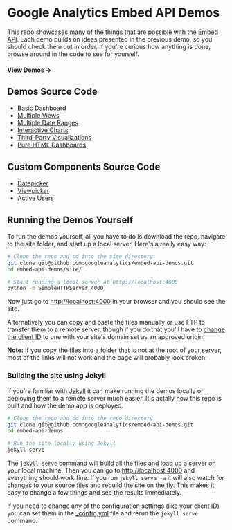 Google Analytics Embed API Demos
================================

This repo showcases many of the things that are possible with the [Embed API](https://developers.google.com/analytics/devguides/reporting/embed/v1/). Each demo builds on ideas presented in the previous demo, so you should check them out in order. If you're curious how anything is done, browse around in the code to see for yourself.

#### [View Demos](http://ga-dev-tools.appspot.com/demos/embed-api/) →

## Demos Source Code

* [Basic Dashboard](https://github.com/googleanalytics/embed-api-demos/blob/master/site/1-basic-dashboard.html)
* [Multiple Views](https://github.com/googleanalytics/embed-api-demos/blob/master/site/2-multiple-views.html)
* [Multiple Date Ranges](https://github.com/googleanalytics/embed-api-demos/blob/master/site/3-multiple-dates.html)
* [Interactive Charts](https://github.com/googleanalytics/embed-api-demos/blob/master/site/4-interactive-charts.html)
* [Third-Party Visualizations](https://github.com/googleanalytics/embed-api-demos/blob/master/site/5-third-party-visualizations.html)
* [Pure HTML Dashboards](https://github.com/googleanalytics/embed-api-demos/blob/master/site/6-pure-html-dashboards.html)

## Custom Components Source Code

* [Datepicker](https://github.com/googleanalytics/embed-api-demos/blob/master/site/components/datepicker.js)
* [Viewpicker](https://github.com/googleanalytics/embed-api-demos/blob/master/site/components/viewpicker.js)
* [Active Users](https://github.com/googleanalytics/embed-api-demos/blob/master/site/components/active-users.js)

## Running the Demos Yourself

To run the demos yourself, all you have to do is download the repo, navigate to the site folder, and start up a local server. Here's a really easy way:

```sh
# Clone the repo and cd into the site directory.
git clone git@github.com:googleanalytics/embed-api-demos.git
cd embed-api-demos/site/

# Start running a local server at http://localhost:4000
python -m SimpleHTTPServer 4000
```

Now just go to [http://localhost:4000](http://localhost:4000) in your browser and you should see the site.

Alternatively you can copy and paste the files manually or use FTP to transfer them to a remote server, though if you do that you'll have to [change the client ID](https://developers.google.com/analytics/devguides/reporting/embed/v1/devguide#client-id) to one with your site's domain set as an approved origin.

**Note:** if you copy the files into a folder that is not at the root of your server, most of the links will not work and the page will probably look broken.

### Building the site using Jekyll

If you're familiar with [Jekyll](http://jekyllrb.com) it can make running the demos locally or deploying them to a remote server much easier. It's actally how this repo is built and how the demo app is deployed.

```sh
# Clone the repo and cd into the repo directory.
git clone git@github.com:googleanalytics/embed-api-demos.git
cd embed-api-demos

# Run the site locally using Jekyll
jekyll serve
```

The `jekyll serve` command will build all the files and load up a server on your local machine. Then you can go to [http://localhost:4000](http://localhost:4000) and everything should work fine. If you run `jekyll serve -w` it will also watch for changes to your source files and rebuild the site on the fly. This makes it easy to change a few things and see the results immediately.

If you need to change any of the configuration settings (like your client ID) you can set them in the [_config.yml](https://github.com/googleanalytics/embed-api-demos/blob/master/_config.yml) file and rerun the `jekyll serve` command.
